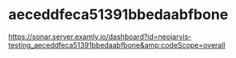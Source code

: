# aeceddfeca51391bbedaabfbone
https://sonar.server.examly.io/dashboard?id=neojarvis-testing_aeceddfeca51391bbedaabfbone&amp;codeScope=overall

